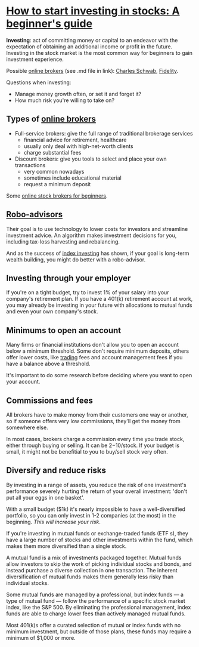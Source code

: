 # [How to start investing in stocks: A beginner's guide](https://www.investopedia.com/articles/basics/06/invest1000.asp)

**Investing**: act of committing money or capital to an endeavor with the expectation of obtaining an additional income or profit in the future. Investing in the stock market is the most common way for beginners to gain investment experience.

Possible [online brokers](online-brokers.md) (see .md file in link): [Charles Schwab](https://www.investopedia.com/charles-schwab-review-4587888), [Fidelity](https://www.investopedia.com/fidelity-review-4587897).

Questions when investing:

* Manage money growth often, or set it and forget it?
* How much risk you're willing to take on?

## Types of [online brokers](https://www.investopedia.com/broker-awards-4587871)

* Full-service brokers: give the full range of traditional brokerage services
    - financial advice for retirement, healthcare
    - usually only deal with high-net-worth clients
    - charge substantial fees
* Discount brokers: give you tools to select and place your own transactions
    - very common nowadays
    - sometimes include educational material
    - request a minimum deposit

Some [online stock brokers for beginners](https://www.investopedia.com/best-brokers-for-beginners-4587873).

## [Robo-advisors](https://www.investopedia.com/terms/r/roboadvisor-roboadviser.asp)

Their goal is to use technology to lower costs for investors and streamline investment advice. An algorithm makes investment decisions for you, including tax-loss harvesting and rebalancing.

And as the success of [index investing](https://www.investopedia.com/terms/i/indexfund.asp) has shown, if your goal is long-term wealth building, you might do better with a robo-advisor.

## Investing through your employer

If you're on a tight budget, try to invest 1% of your salary into your company's retirement plan. If you have a 401(k) retirement account at work, you may already be investing in your future with allocations to mutual funds and even your own company's stock.

## Minimums to open an account

Many firms or financial institutions don't allow you to open an account below a minimum threshold. Some don't require minimum deposits, others offer lower costs, like [trading](https://www.investopedia.com/ask/answers/12/difference-investing-trading.asp) fees and account management fees if you have a balance above a threshold.

It's important to do some research before deciding where you want to open your account.

## Commissions and fees

All brokers have to make money from their customers one way or another, so if someone offers very low commissions, they'll get the money from somewhere else.

In most cases, brokers charge a commission every time you trade stock, either through buying or selling. It can be $2-$10/stock. If your budget is small, it might not be benefitial to you to buy/sell stock very often.

## Diversify and reduce risks

By investing in a range of assets, you reduce the risk of one investment's performance severely hurting the return of your overall investment: 'don't put all your eggs in one basket'.

With a small budget ($1k) it's nearly impossible to have a well-diversified portfolio, so you can only invest in 1-2 companies (at the most) in the beginning. *This will increase your risk*.

If you're investing in mutual funds or exchange-traded funds (ETF s), they have a large number of stocks and other investments within the fund, which makes them more diversified than a single stock.

A mutual fund is a mix of investments packaged together. Mutual funds allow investors to skip the work of picking individual stocks and bonds, and instead purchase a diverse collection in one transaction. The inherent diversification of mutual funds makes them generally less risky than individual stocks.

Some mutual funds are managed by a professional, but index funds — a type of mutual fund — follow the performance of a specific stock market index, like the S&P 500. By eliminating the professional management, index funds are able to charge lower fees than actively managed mutual funds.

Most 401(k)s offer a curated selection of mutual or index funds with no minimum investment, but outside of those plans, these funds may require a minimum of $1,000 or more.
